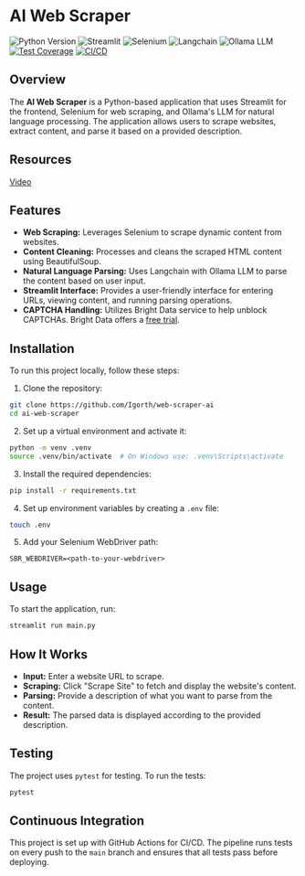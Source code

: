 # AI Web Scraper

![Python Version](https://img.shields.io/badge/python-3.9%2B-blue)
![Streamlit](https://img.shields.io/badge/Streamlit-1.0-orange)
![Selenium](https://img.shields.io/badge/Selenium-4.0-yellow)
![Langchain](https://img.shields.io/badge/Langchain-0.1-green)
![Ollama LLM](https://img.shields.io/badge/Ollama%20LLM-Enabled-blue)
[![Test Coverage](https://img.shields.io/badge/Test%20Coverage-100%25-brightgreen)](https://pytest.org/)
[![CI/CD](https://github.com/Igorth/web-scraper-ai/actions/workflows/ci.yml/badge.svg)](https://github.com/Igorth/web-scraper-ai/actions)

## Overview

The **AI Web Scraper** is a Python-based application that uses Streamlit for the frontend, 
Selenium for web scraping, and Ollama's LLM for natural language processing. 
The application allows users to scrape websites, extract content, and parse it based on a provided description.

## Resources

[Video](https://www.youtube.com/watch?v=Oo8-nEuDBkk)

## Features

- **Web Scraping:** Leverages Selenium to scrape dynamic content from websites.
- **Content Cleaning:** Processes and cleans the scraped HTML content using BeautifulSoup.
- **Natural Language Parsing:** Uses Langchain with Ollama LLM to parse the content based on user input.
- **Streamlit Interface:** Provides a user-friendly interface for entering URLs, viewing content, and running parsing operations.
- **CAPTCHA Handling:** Utilizes Bright Data service to help unblock CAPTCHAs. Bright Data offers a [free trial](https://brightdata.com/).

## Installation

To run this project locally, follow these steps:

1. Clone the repository:
```bash
git clone https://github.com/Igorth/web-scraper-ai
cd ai-web-scraper
```
2. Set up a virtual environment and activate it:
```bash
python -m venv .venv
source .venv/bin/activate  # On Windows use: .venv\Scripts\activate
```

3. Install the required dependencies:
```bash
pip install -r requirements.txt
```

4. Set up environment variables by creating a `.env` file:
```bash
touch .env
```

5. Add your Selenium WebDriver path:
```commandline
SBR_WEBDRIVER=<path-to-your-webdriver>
```
## Usage
To start the application, run:
```bash
streamlit run main.py
```

## How It Works
- **Input:** Enter a website URL to scrape.
- **Scraping:** Click "Scrape Site" to fetch and display the website's content.
- **Parsing:** Provide a description of what you want to parse from the content.
- **Result:** The parsed data is displayed according to the provided description.

## Testing
The project uses `pytest` for testing. To run the tests:
```bash
pytest
```

## Continuous Integration
This project is set up with GitHub Actions for CI/CD. The pipeline runs tests on every push to the `main` 
branch and ensures that all tests pass before deploying.